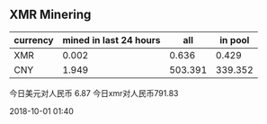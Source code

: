 ## XMR Minering

|currency|mined in last 24 hours|all|in pool|
|---|---|---|---|
|XMR|0.002|0.636|0.429|
|CNY|1.949|503.391|339.352|

今日美元对人民币 6.87	今日xmr对人民币791.83


2018-10-01 01:40